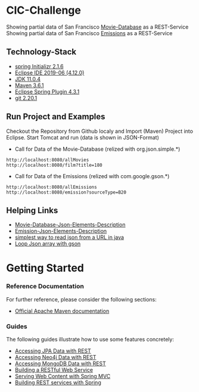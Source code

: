 # CIC-Challenge

Showing partial data of San Francisco [Movie-Database](https://data.sfgov.org/resource/wwmu-gmzc.json) as a REST-Service
Showing partial data of San Francisco [Emissions](https://data.sfgov.org/resource/pxac-sadh.json) as a REST-Service

## Technology-Stack

* [spring Initializr 2.1.6](https://start.spring.io/)
* [Eclipse IDE  2019-06 (4.12.0)](https://www.eclipse.org/downloads/packages/)
* [JDK 11.0.4](https://www.computerbase.de/downloads/systemtools/entwicklung/java-se-development-kit/)
* [Maven 3.6.1](https://maven.apache.org/download.cgi)
* [Eclipse Spring Plugin 4.3.1](https://marketplace.eclipse.org/content/spring-tools-4-spring-boot-aka-spring-tool-suite-4)
* [git 2.20.1](https://git-scm.com/downloads)

## Run Project and Examples

Checkout the Repository from Github localy and Import (Maven) Project into Eclipse. Start Tomcat and run (data is shown in JSON-Format)

* Call for Data of the Movie-Database (relized with org.json.simple.*)
```
http://localhost:8080/allMovies
http://localhost:8080/film?title=180
```

* Call for Data of the Emissions (relized with com.google.gson.*)
```
http://localhost:8080/allEmissions
http://localhost:8080/emission?sourceType=B20
```

## Helping Links

* [Movie-Database-Json-Elements-Description](https://dev.socrata.com/foundry/data.sfgov.org/wwmu-gmzc)
* [Emission-Json-Elements-Description](https://dev.socrata.com/foundry/data.sfgov.org/pxac-sadh)
* [simplest way to read json from a URL in java](https://stackoverflow.com/questions/4308554/simplest-way-to-read-json-from-a-url-in-java)
* [Loop Json array with gson](https://stackoverflow.com/questions/37427179/loop-json-array-with-gson)

# Getting Started

### Reference Documentation
For further reference, please consider the following sections:

* [Official Apache Maven documentation](https://maven.apache.org/guides/index.html)

### Guides
The following guides illustrate how to use some features concretely:

* [Accessing JPA Data with REST](https://spring.io/guides/gs/accessing-data-rest/)
* [Accessing Neo4j Data with REST](https://spring.io/guides/gs/accessing-neo4j-data-rest/)
* [Accessing MongoDB Data with REST](https://spring.io/guides/gs/accessing-mongodb-data-rest/)
* [Building a RESTful Web Service](https://spring.io/guides/gs/rest-service/)
* [Serving Web Content with Spring MVC](https://spring.io/guides/gs/serving-web-content/)
* [Building REST services with Spring](https://spring.io/guides/tutorials/bookmarks/)
